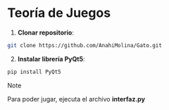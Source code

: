# Teoría de Juegos

1. **Clonar repositorio**: 
```sh
git clone https://github.com/AnahiMolina/Gato.git
```

2. **Instalar librería PyQt5**: 
```sh
pip install PyQt5
```

> [!NOTE]
> Para poder jugar, ejecuta el archivo **interfaz.py**
